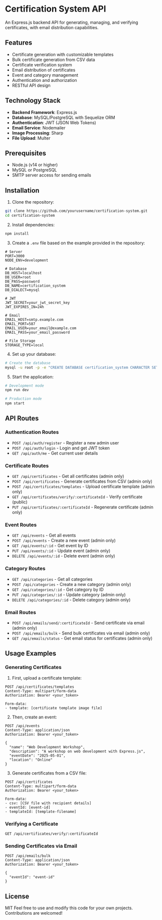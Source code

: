 # Certification System API

An Express.js backend API for generating, managing, and verifying certificates, with email distribution capabilities.

## Features

- Certificate generation with customizable templates
- Bulk certificate generation from CSV data
- Certificate verification system
- Email distribution of certificates
- Event and category management
- Authentication and authorization
- RESTful API design

## Technology Stack

- **Backend Framework**: Express.js
- **Database**: MySQL/PostgreSQL with Sequelize ORM
- **Authentication**: JWT (JSON Web Tokens)
- **Email Service**: Nodemailer
- **Image Processing**: Sharp
- **File Upload**: Multer

## Prerequisites

- Node.js (v14 or higher)
- MySQL or PostgreSQL
- SMTP server access for sending emails

## Installation

1. Clone the repository:
```bash
git clone https://github.com/yourusername/certification-system.git
cd certification-system
```

2. Install dependencies:
```bash
npm install
```

3. Create a `.env` file based on the example provided in the repository:
```
# Server
PORT=3000
NODE_ENV=development

# Database
DB_HOST=localhost
DB_USER=root
DB_PASS=password
DB_NAME=certification_system
DB_DIALECT=mysql

# JWT
JWT_SECRET=your_jwt_secret_key
JWT_EXPIRES_IN=24h

# Email
EMAIL_HOST=smtp.example.com
EMAIL_PORT=587
EMAIL_USER=your_email@example.com
EMAIL_PASS=your_email_password

# File Storage
STORAGE_TYPE=local
```

4. Set up your database:
```bash
# Create the database
mysql -u root -p -e "CREATE DATABASE certification_system CHARACTER SET utf8mb4 COLLATE utf8mb4_unicode_ci;"
```

5. Start the application:
```bash
# Development mode
npm run dev

# Production mode
npm start
```

## API Routes

### Authentication Routes
- `POST /api/auth/register` - Register a new admin user
- `POST /api/auth/login` - Login and get JWT token
- `GET /api/auth/me` - Get current user details

### Certificate Routes
- `GET /api/certificates` - Get all certificates (admin only)
- `POST /api/certificates` - Generate certificates from CSV (admin only)
- `POST /api/certificates/templates` - Upload certificate template (admin only)
- `GET /api/certificates/verify/:certificateId` - Verify certificate (public)
- `PUT /api/certificates/:certificateId` - Regenerate certificate (admin only)

### Event Routes
- `GET /api/events` - Get all events
- `POST /api/events` - Create a new event (admin only)
- `GET /api/events/:id` - Get event by ID
- `PUT /api/events/:id` - Update event (admin only)
- `DELETE /api/events/:id` - Delete event (admin only)

### Category Routes
- `GET /api/categories` - Get all categories
- `POST /api/categories` - Create a new category (admin only)
- `GET /api/categories/:id` - Get category by ID
- `PUT /api/categories/:id` - Update category (admin only)
- `DELETE /api/categories/:id` - Delete category (admin only)

### Email Routes
- `POST /api/emails/send/:certificateId` - Send certificate via email (admin only)
- `POST /api/emails/bulk` - Send bulk certificates via email (admin only)
- `GET /api/emails/status` - Get email status for certificates (admin only)

## Usage Examples

### Generating Certificates

1. First, upload a certificate template:
```
POST /api/certificates/templates
Content-Type: multipart/form-data
Authorization: Bearer <your_token>

Form-data:
- template: [certificate template image file]
```

2. Then, create an event:
```
POST /api/events
Content-Type: application/json
Authorization: Bearer <your_token>

{
  "name": "Web Development Workshop",
  "description": "A workshop on web development with Express.js",
  "eventDate": "2025-05-01",
  "location": "Online"
}
```

3. Generate certificates from a CSV file:
```
POST /api/certificates
Content-Type: multipart/form-data
Authorization: Bearer <your_token>

Form-data:
- csv: [CSV file with recipient details]
- eventId: [event-id]
- templateId: [template-filename]
```

### Verifying a Certificate

```
GET /api/certificates/verify/:certificateId
```

### Sending Certificates via Email

```
POST /api/emails/bulk
Content-Type: application/json
Authorization: Bearer <your_token>

{
  "eventId": "event-id"
}
```

## License

MIT
Feel free to use and modify this code for your own projects. Contributions are welcomed!